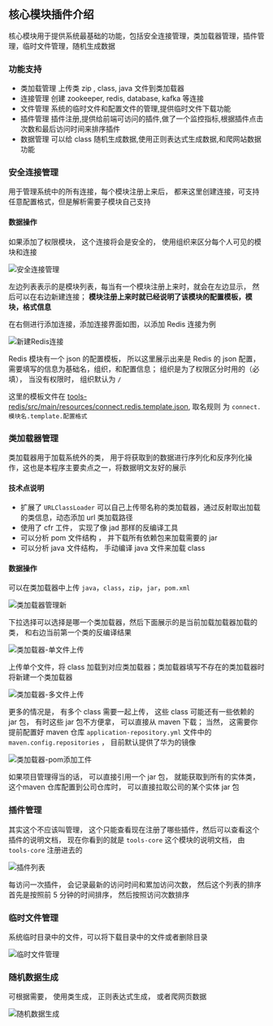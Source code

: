 ## 核心模块插件介绍 

核心模块用于提供系统最基础的功能，包括安全连接管理，类加载器管理，插件管理，临时文件管理，随机生成数据

### 功能支持

* 类加载管理 上传类 zip , class, java 文件到类加载器
* 连接管理 创建 zookeeper, redis, database, kafka 等连接
* 文件管理 系统的临时文件和配置文件的管理,提供临时文件下载功能 
* 插件管理 插件注册,提供给前端可访问的插件,做了一个监控指标,根据插件点击次数和最后访问时间来排序插件
* 数据管理 可以给 class 随机生成数据,使用正则表达式生成数据,和爬网站数据功能

### 安全连接管理

用于管理系统中的所有连接，每个模块注册上来后， 都来这里创建连接，可支持任意配置格式，但是解析需要子模块自己支持

#### 数据操作

如果添加了权限模块， 这个连接将会是安全的， 使用组织来区分每个人可见的模块和连接

![安全连接管理](../../../../images/安全连接管理.png)

左边列表表示的是模块列表，每当有一个模块注册上来时，就会在左边显示， 然后可以在右边新建连接； **模块注册上来时就已经说明了该模块的配置模板，模块，格式信息**

在右侧进行添加连接，添加连接界面如图，以添加 Redis 连接为例

![新建Redis连接](../../../../images/新建Redis连接.png)

Redis 模块有一个 json 的配置模板， 所以这里展示出来是 Redis 的 json 配置，需要填写的信息为基础名，组织，和配置信息； 组织是为了权限区分时用的（必填）， 当没有权限时， 组织默认为 `/`

这里的模板文件在 [tools-redis/src/main/resources/connect.redis.template.json](tools-redis/src/main/resources/connect.redis.template.json), 取名规则 为 `connect.模块名.template.配置格式`

### 类加载器管理

类加载器用于加载系统外的类， 用于将获取到的数据进行序列化和反序列化操作，这也是本程序主要卖点之一，将数据明文友好的展示

#### 技术点说明

* 扩展了 `URLClassLoader` 可以自己上传带名称的类加载器，通过反射取出加载的类信息，动态添加 url 类加载路径
* 使用了 cfr 工件， 实现了像 jad 那样的反编译工具
* 可以分析 pom 文件结构 ， 并下载所有依赖包来加载需要的 jar 
* 可以分析 java 文件结构， 手动编译 java 文件来加载 class 

#### 数据操作

可以在类加载器中上传 `java`，`class`，`zip`，`jar`，`pom.xml`

![类加载器管理新](../../../../images/类加载器管理新.png)

下拉选择可以选择是哪一个类加载器，然后下面展示的是当前加载加载器加载的类， 和右边当前第一个类的反编译结果

![类加载器-单文件上传](../../../../images/类加载器-单文件上传.png)

上传单个文件，将 class 加载到对应类加载器；类加载器填写不存在的类加载器时将新建一个类加载器



![类加载器-多文件上传](../../../../images\类加载器-多文件上传.png)

更多的情况是， 有多个 class 需要一起上传， 这些 class 可能还有一些依赖的 jar 包， 有时这些 jar 包不方便拿， 可以直接从 maven 下载； 当然， 这需要你提前配置好 maven 仓库 `application-repository.yml` 文件中的 `maven.config.repositories` ， 目前默认提供了华为的镜像



![类加载器-pom添加工件](../../../../images\类加载器-pom添加工件.png)

如果项目管理得当的话， 可以直接引用一个 jar 包， 就能获取到所有的实体类， 这个maven 仓库配置到公司仓库时， 可以直接拉取公司的某个实体 jar 包

### 插件管理

其实这个不应该叫管理， 这个只能查看现在注册了哪些插件，然后可以查看这个插件的说明文档， 现在你看到的就是 `tools-core` 这个模块的说明文档， 由 `tools-core` 注册进去的

![插件列表](../../../../images\插件列表.png)

每访问一次插件， 会记录最新的访问时间和累加访问次数， 然后这个列表的排序首先是按照前 5 分钟的时间排序， 然后按照访问次数排序

### 临时文件管理

系统临时目录中的文件，可以将下载目录中的文件或者删除目录

![临时文件管理](../../../../images\临时文件管理.png)

### 随机数据生成

可根据需要， 使用类生成， 正则表达式生成， 或者爬网页数据 

![随机数据生成](../../../../images\随机数据生成.png)
